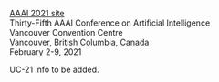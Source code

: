[AAAI 2021 site](http://aaai.org/Conferences/AAAI-21/)\
Thirty-Fifth AAAI Conference on Artificial Intelligence\
Vancouver Convention Centre\
Vancouver, British Columbia, Canada\
February 2-9, 2021

UC-21 info to be added.

